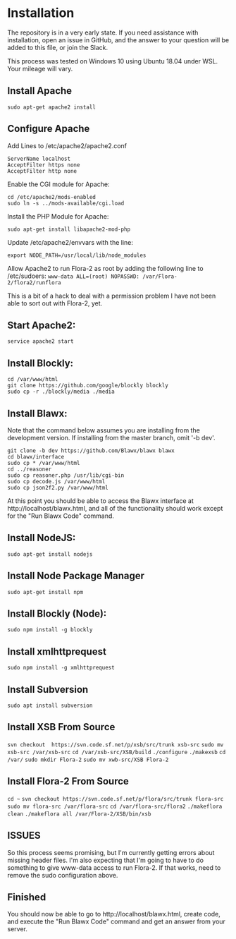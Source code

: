 # Installation

The repository is in a very early state. If you need assistance with installation, open an issue in GitHub,
and the answer to your question will be added to this file, or join the Slack.

This process was tested on Windows 10 using Ubuntu 18.04 under WSL. Your mileage will vary.

## Install Apache
`sudo apt-get apache2 install`

## Configure Apache
Add Lines to /etc/apache2/apache2.conf

```
ServerName localhost
AcceptFilter https none
AcceptFilter http none
```

Enable the CGI module for Apache:

```
cd /etc/apache2/mods-enabled
sudo ln -s ../mods-available/cgi.load
```

Install the PHP Module for Apache:

`sudo apt-get install libapache2-mod-php`

Update /etc/apache2/envvars with the line:

`export NODE_PATH=/usr/local/lib/node_modules`

Allow Apache2 to run Flora-2 as root by adding the following line to /etc/sudoers:
`www-data ALL=(root) NOPASSWD: /var/Flora-2/flora2/runflora`

This is a bit of a hack to deal with a permission problem I have not been able to sort out with Flora-2, yet.

## Start Apache2:
`service apache2 start`

## Install Blockly:
```
cd /var/www/html
git clone https://github.com/google/blockly blockly
sudo cp -r ./blockly/media ./media
```

## Install Blawx:
Note that the command below assumes you are installing from the development version.
If installing from the master branch, omit '-b dev'.
```
git clone -b dev https://github.com/Blawx/blawx blawx
cd blawx/interface
sudo cp * /var/www/html
cd ../reasoner
sudo cp reasoner.php /usr/lib/cgi-bin
sudo cp decode.js /var/www/html
sudo cp json2f2.py /var/www/html
```

At this point you should be able to access the Blawx interface at http://localhost/blawx.html, and all of the functionality
should work except for the "Run Blawx Code" command.

## Install NodeJS:
`sudo apt-get install nodejs`

## Install Node Package Manager
`sudo apt-get install npm`

## Install Blockly (Node):
```
sudo npm install -g blockly
```

## Install xmlhttprequest
`sudo npm install -g xmlhttprequest`

## Install Subversion
`sudo apt install subversion`

## Install XSB From Source
`svn checkout  https://svn.code.sf.net/p/xsb/src/trunk xsb-src`
`sudo mv xsb-src /var/xsb-src`
`cd /var/xsb-src/XSB/build`
`./configure`
`./makexsb`
`cd /var/`
`sudo mkdir Flora-2`
`sudo mv xwb-src/XSB Flora-2`

## Install Flora-2 From Source
`cd ~`
`svn checkout https://svn.code.sf.net/p/flora/src/trunk flora-src`
`sudo mv flora-src /var/flora-src`
`cd /var/flora-src/flora2`
`./makeflora clean`
`./makeflora all /var/Flora-2/XSB/bin/xsb`

## ISSUES
So this process seems promising, but I'm currently getting errors about missing header files. I'm also expecting that I'm going to have to do something to give www-data access to run Flora-2. If that works, need to remove the sudo configuration above.

## Finished

You should now be able to go to http://localhost/blawx.html, create code, and execute the "Run Blawx Code" command and get an answer from your server.
